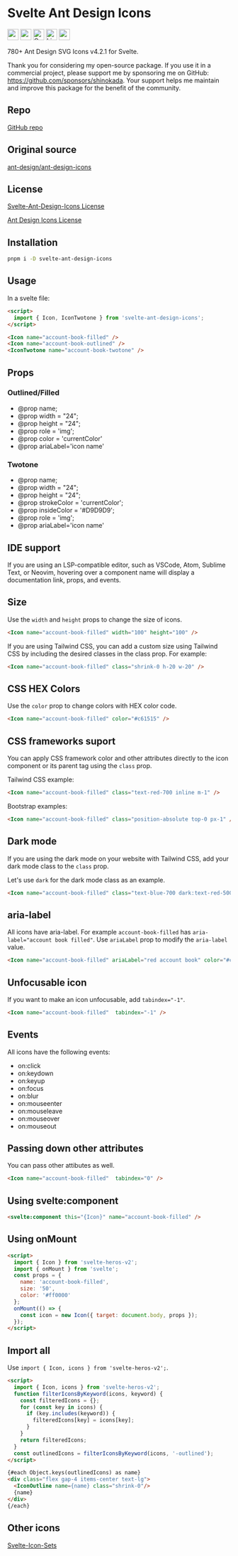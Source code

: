 # Svelte Ant Design Icons

<div class="flex gap-2 my-8">
<a href="https://github.com/sponsors/shinokada" target="_blank"><img src="https://img.shields.io/static/v1?label=Sponsor&message=%E2%9D%A4&logo=GitHub&color=%23fe8e86" alt="sponsor" height="25" style="height: 25px !important;"></a>
<a href="https://www.npmjs.com/package/svelte-ant-design-icons" rel="nofollow" target="_blank"><img src="https://img.shields.io/npm/v/svelte-ant-design-icons" alt="npm" height="25" style="height: 25px !important;"></a>
<a href="https://twitter.com/shinokada" rel="nofollow" target="_blank"><img src="https://img.shields.io/badge/created%20by-@shinokada-4BBAAB.svg" alt="Created by Shin Okada" height="25" style="height: 25px !important;"></a>
<a href="https://opensource.org/licenses/MIT" rel="nofollow" target="_blank"><img src="https://img.shields.io/github/license/shinokada/svelte-ant-design-icons" alt="License" height="25" style="height: 25px !important;"></a>
<a href="https://www.npmjs.com/package/svelte-ant-design-icons" rel="nofollow" target="_blank"><img src="https://img.shields.io/npm/dw/svelte-ant-design-icons.svg" alt="npm" height="25" style="height: 25px !important;"></a>
</div>

780+ Ant Design SVG Icons v4.2.1 for Svelte.

Thank you for considering my open-source package. If you use it in a commercial project, please support me by sponsoring me on GitHub: https://github.com/sponsors/shinokada. Your support helps me maintain and improve this package for the benefit of the community.

## Repo

[GitHub repo](https://github.com/shinokada/svelte-ant-design-icons)

## Original source

[ant-design/ant-design-icons](https://github.com/ant-design/ant-design-icons)

## License

[Svelte-Ant-Design-Icons License](https://github.com/ant-design/ant-design-icons/LICENSE)

[Ant Design Icons License](https://github.com/ant-design/ant-design-icons/blob/master/LICENSE)

## Installation

```sh
pnpm i -D svelte-ant-design-icons
```

## Usage

In a svelte file:

```html
<script>
  import { Icon, IconTwotone } from 'svelte-ant-design-icons';
</script>

<Icon name="account-book-filled" />
<Icon name="account-book-outlined" />
<IconTwotone name="account-book-twotone" />
```


## Props

### Outlined/Filled

- @prop name;
- @prop width = "24";
- @prop height = "24";
- @prop role = 'img';
- @prop color = 'currentColor'
- @prop ariaLabel='icon name'

### Twotone

- @prop name;
- @prop width = "24";
- @prop height = "24";
- @prop strokeColor = 'currentColor';
- @prop insideColor = '#D9D9D9';
- @prop role = 'img';
- @prop ariaLabel='icon name'

## IDE support

If you are using an LSP-compatible editor, such as VSCode, Atom, Sublime Text, or Neovim, hovering over a component name will display a documentation link, props, and events.

## Size

Use the `width` and `height` props to change the size of icons.

```html
<Icon name="account-book-filled" width="100" height="100" />
```

If you are using Tailwind CSS, you can add a custom size using Tailwind CSS by including the desired classes in the class prop. For example:

```html
<Icon name="account-book-filled" class="shrink-0 h-20 w-20" />
```

## CSS HEX Colors

Use the `color` prop to change colors with HEX color code.

```html
<Icon name="account-book-filled" color="#c61515" />
```

## CSS frameworks suport

You can apply CSS framework color and other attributes directly to the icon component or its parent tag using the `class` prop.

Tailwind CSS example:

```html
<Icon name="account-book-filled" class="text-red-700 inline m-1" />
```

Bootstrap examples:

```html
<Icon name="account-book-filled" class="position-absolute top-0 px-1" />
```

## Dark mode

If you are using the dark mode on your website with Tailwind CSS, add your dark mode class to the `class` prop.

Let's use `dark` for the dark mode class as an example.

```html
<Icon name="account-book-filled" class="text-blue-700 dark:text-red-500" />
```

## aria-label

All icons have aria-label. For example `account-book-filled` has `aria-label="account book filled"`.
Use `ariaLabel` prop to modify the `aria-label` value.

```html
<Icon name="account-book-filled" ariaLabel="red account book" color="#c61515"/>
```

## Unfocusable icon

If you want to make an icon unfocusable, add `tabindex="-1"`.

```html
<Icon name="account-book-filled"  tabindex="-1" />
```

## Events

All icons have the following events:

- on:click
- on:keydown
- on:keyup
- on:focus
- on:blur
- on:mouseenter
- on:mouseleave
- on:mouseover
- on:mouseout

## Passing down other attributes

You can pass other attibutes as well.

```html
<Icon name="account-book-filled"  tabindex="0" />
```

## Using svelte:component

```html
<svelte:component this="{Icon}" name="account-book-filled" />
```

## Using onMount

```html
<script>
  import { Icon } from 'svelte-heros-v2';
  import { onMount } from 'svelte';
  const props = {
    name: 'account-book-filled',
    size: '50',
    color: '#ff0000'
  };
  onMount(() => {
    const icon = new Icon({ target: document.body, props });
  });
</script>
```

## Import all

Use `import { Icon, icons } from 'svelte-heros-v2';`.

```html
<script>
  import { Icon, icons } from 'svelte-heros-v2';
  function filterIconsByKeyword(icons, keyword) {
    const filteredIcons = {};
    for (const key in icons) {
      if (key.includes(keyword)) {
        filteredIcons[key] = icons[key];
      }
    }
    return filteredIcons;
  }
  const outlinedIcons = filterIconsByKeyword(icons, '-outlined');
</script>

{#each Object.keys(outlinedIcons) as name}
<div class="flex gap-4 items-center text-lg">
  <IconOutline name={name} class="shrink-0"/>
  {name}
</div>
{/each}
```

## Other icons

[Svelte-Icon-Sets](https://svelte-svg-icons.vercel.app/)
